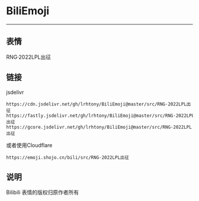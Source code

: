 # BiliEmoji
---
## 表情
RNG·2022LPL出征
## 链接
jsdelivr
```
https://cdn.jsdelivr.net/gh/lrhtony/BiliEmoji@master/src/RNG·2022LPL出征
https://fastly.jsdelivr.net/gh/lrhtony/BiliEmoji@master/src/RNG·2022LPL出征
https://gcore.jsdelivr.net/gh/lrhtony/BiliEmoji@master/src/RNG·2022LPL出征
```
或者使用Cloudflare
```
https://emoji.shojo.cn/bili/src/RNG·2022LPL出征
```
## 说明
Bilibili 表情的版权归原作者所有
